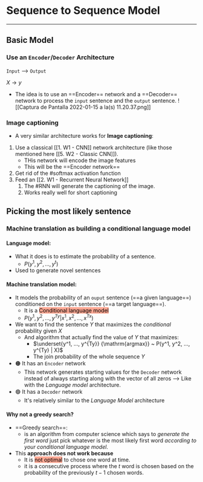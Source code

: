 ---
---

# Sequence to Sequence Model

***

## Basic Model
### Use an `Encoder`/`Decoder` Architecture

`Input` --> `Output`

$X \rightarrow y$

- The idea is to use an ==Encoder== network and a ==Decoder== network to process the `input` sentence and the `output` sentence.
![[Captura de Pantalla 2022-01-15 a la(s) 11.20.37.png]]


### Image captioning
- A very similar architecture works for **Image captioning**:

1. Use a classical [[1. W1 - CNN]] network architecture (like those mentioned here [[5. W2 - Classic CNN]]).
	- THis network will encode the image features
	- This will be the ==Encoder network==
2. Get rid of the #softmax activation function
3. Feed an [[2. W1 - Recurrent Neural Network]]
	1. The #RNN will generate the captioning of the image.
	2. Works really well for short captioning

## Picking the most likely sentence

### Machine translation as building a conditional language model

#### **Language model:**
- What it does is to estimate the probability of a sentence.
	- $P(y^1, y^2, ..., y^t)$
- Used to generate novel sentences

#### **Machine translation model:**
- It models the probability of an `ouput` sentence (==a given language==) conditioned on the `input` sentence (==a target language==).
	- It is a <mark style='background-color: #FFA793 !important'>Conditional language model</mark>
	- $P(y^1, y^2, ..., y^{Ty} | x^1, x^2, ..., x^{Tx})$
- We want to find the sentence $Y$ that maximizes the *conditional* probability given $X$
	- And algorithm that actually find the value of $Y$ that maximizes:
		- $\underset{y^1, ..., y^{Ty}} {\mathrm{argmax}} ~ P(y^1, y^2, ..., y^{Ty} | X)$
		- The join probability of the whole sequence $Y$
- 🟠 It has an `Encoder` network
	- This network generates starting values for the `Decoder` network instead of always starting along with the vector of all zeros --> Like with the *Language model* architecture.
- 🟢 It has a `Decoder` network
	- It's relatively similar to the *Language Model* architecture

#### Why not a greedy search?
- ==Greedy search==:
	- is an algorithm from computer science which says to *generate the first word* just pick whatever is the most likely first word *according to your conditional language model*.
- This **approach does not work because** 
	- It is <mark style='background-color: #FFA793 !important'>not optimal</mark> to chose one word at time.
	- it is a consecutive process where the $t$ word is chosen based on the probability of the previously $t-1$ chosen words.